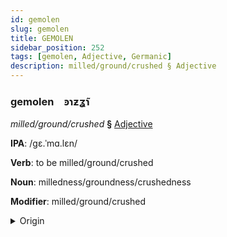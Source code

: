 ```yaml
---
id: gemolen
slug: gemolen
title: GEMOLEN
sidebar_position: 252
tags: [gemolen, Adjective, Germanic]
description: milled/ground/crushed § Adjective
---
```


### gemolen&emsp;<span kind="abugida">ꜿɿƶʓ̃ɿ</span>

*milled/ground/crushed* **§** [Adjective](../../tags/Adjective)

**IPA**: /gɛ.ˈmɑ.lɛn/

**Verb**: to be milled/ground/crushed

**Noun**: milledness/groundness/crushedness

**Modifier**: milled/ground/crushed

<details>
    <summary>Origin</summary>
    German gemahlen <br/>
    <em>Germanic Language Family</em>
</details>